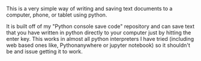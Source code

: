 This is a very simple way of writing and saving text documents to a computer, phone, or tablet using python.

It is built off of my "Python console save code" repository and can save text that you have written in python directly to your computer just by hitting the enter key. This works in almost all python interpreters I have tried
(including web based ones like, Pythonanywhere or jupyter notebook) so it shouldn't be and issue getting it to work.
